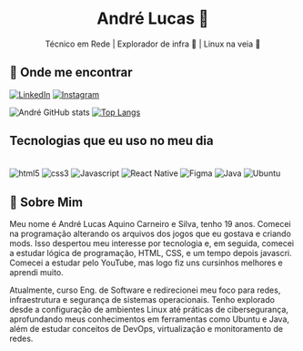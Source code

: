 <h1 align="center">André Lucas 👋</h1>

<p align="center">
  Técnico em Rede | Explorador de infra 🔧 | Linux na veia 🐧
</p>

## 🔗 Onde me encontrar

[![LinkedIn](https://img.shields.io/badge/LinkedIn-0A66C2?style=for-the-badge&logo=linkedin&logoColor=white)](https://linkedin.com/in/andré-lucas-70a440276)
[![Instagram](https://img.shields.io/badge/Instagram-E4405F?style=for-the-badge&logo=instagram&logoColor=white)](https://instagram.com/dilucas_7/)

![André GitHub stats](https://github-readme-stats.vercel.app/api?username=Andre-LCs&show_icons=true&theme=tokyonight)
[![Top Langs](https://github-readme-stats.vercel.app/api/top-langs/?username=Andre-LCs&layout=compact&theme=tokyonight)](https://github.com/Andre-LCs)

## Tecnologias que eu uso no meu dia

<div style="display: inline_block"><br/>
  <img align="center" alt="html5" src="https://img.shields.io/badge/HTML-239120?style=for-the-badge&logo=html5&logoColor=white"/>
  <img align="center" alt="css3" src="https://img.shields.io/badge/CSS3-1572B6?style=for-the-badge&logo=css3&logoColor=white"/>
  <img align="center" alt="Javascript" src="https://img.shields.io/badge/JavaScript-F7DF1E?style=for-the-badge&logo=javascript&logoColor=black"/>
  <img align="center" alt="React Native" src="https://img.shields.io/badge/React_Native-20232A?style=for-the-badge&logo=react&logoColor=61DAFB"/>
  <img align="center" alt="Figma" src="https://img.shields.io/badge/Figma-F24E1E?style=for-the-badge&logo=figma&logoColor=white"/>
  <img align="center" alt="Java" src="https://img.shields.io/badge/Java-ED8B00?style=for-the-badge&logo=openjdk&logoColor=white"/>
  <img align="center" alt="Ubuntu" src="https://img.shields.io/badge/Ubuntu-E95420?style=for-the-badge&logo=ubuntu&logoColor=white"/>
</div>

## 🧠 Sobre Mim

Meu nome é André Lucas Aquino Carneiro e Silva, tenho 19 anos. Comecei na programação alterando os arquivos dos jogos que eu gostava e criando mods. Isso despertou meu interesse por tecnologia e, em seguida, comecei a estudar lógica de programação, HTML, CSS, e um tempo depois javascri. Comecei a estudar pelo YouTube, mas logo fiz uns cursinhos melhores e aprendi muito. 

Atualmente, curso Eng. de Software e redirecionei meu foco para redes, infraestrutura e segurança de sistemas operacionais. Tenho explorado desde a configuração de ambientes Linux até práticas de cibersegurança, aprofundando meus conhecimentos em ferramentas como Ubuntu e Java, além de estudar conceitos de DevOps, virtualização e monitoramento de redes.
